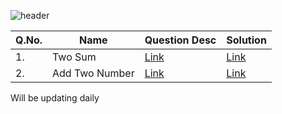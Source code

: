 ![header](https://capsule-render.vercel.app/api?type=waving&color=gradient&customColorList=0,1,2,3,4,6,7,8,10,12,14,15,17,18,19,20,21,22,23,24,25,26,27,28,30&height=300&section=header&text=Leetcode&fontSize=100&animation=fadeIn&fontAlignY=38&desc=Top%20Interview%20Questions&descAlignY=54&descAlign=61&descSize=20&theme=tokyonight)

|Q.No.|	Name |	Question Desc |	Solution	 |
|------|-----------|--------|---------|
|1.	|Two Sum	|[Link](https://leetcode.com/problems/two-sum/?envType=featured-list&envId=top-interview-questions)	| [Link](https://github.com/sailohitaksh-cryptic/Leetcode/blob/main/1_Two_Sum.cpp)	|
|2.	|Add Two Number	|[Link](https://leetcode.com/problems/add-two-numbers/description/?envType=featured-list&envId=top-interview-questions)	|[Link](https://github.com/sailohitaksh-cryptic/Leetcode/blob/main/2_Add_Two_Numbers.cpp)	|



Will be updating daily
